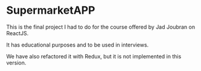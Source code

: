 # SupermarketAPP

This is the final project I had to do for the course offered by Jad Joubran on ReactJS. 

It has educational purposes and to be used in interviews. 

We have also refactored it with Redux, but it is not implemented in this version.
